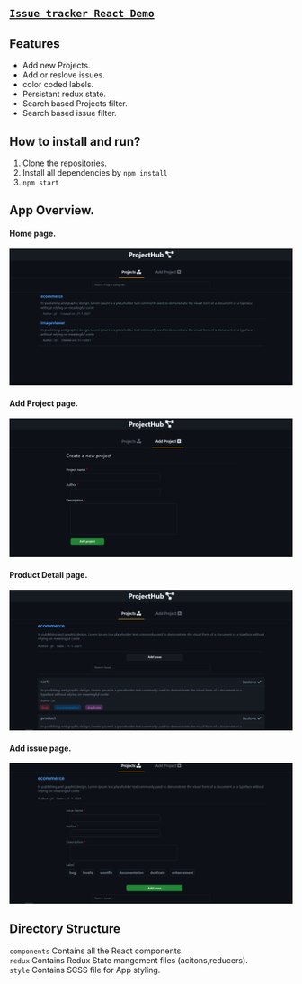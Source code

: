 ## [`Issue tracker React Demo`](https://devilzer.github.io/issue-tracker/)

## Features

* Add new Projects.
* Add or reslove issues.
* color coded labels.
* Persistant redux state.
* Search based Projects filter.
* Search based issue filter.

## How to install and run?

1. Clone the repositories.
2. Install all dependencies by `npm install`
3. `npm start`

## App Overview.

#### Home page.
<img src="screenshots/home.png"/><br/>

#### Add Project page.
<img src="screenshots/addP.png"/><br/>

#### Product Detail page.
<img src="screenshots/pd.png"/><br/>

#### Add issue page.
<img src="screenshots/addI.png"/><br/>

## Directory Structure
`components` Contains all the React components.<br/>
`redux` Contains Redux State mangement files (acitons,reducers).<br/>
`style` Contains SCSS file for App styling.<br/>
